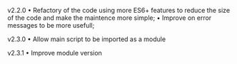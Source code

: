 v2.2.0
• Refactory of the code using more ES6+ features to reduce the size of the code and make the maintence more simple;
• Improve on error messages to be more usefull;

v2.3.0
• Allow main script to be imported as a module

v2.3.1
• Improve module version
